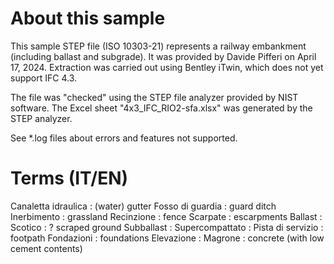 # About this sample

This sample STEP file (ISO 10303-21) represents a railway embankment (including ballast and subgrade). It was provided by Davide Pifferi on April 17, 2024. Extraction was carried out using Bentley iTwin, which does not yet support IFC 4.3.  

The file was "checked" using the STEP file analyzer provided by NIST software. The Excel sheet "4x3_IFC_RIO2-sfa.xlsx" was generated by the STEP analyzer.

See *.log files about errors and features not supported.

# Terms (IT/EN)

Canaletta idraulica : (water) gutter
Fosso di guardia : guard ditch
Inerbimento : grassland
Recinzione : fence
Scarpate : escarpments
Ballast :
Scotico : ? scraped ground
Subballast :
Supercompattato :
Pista di servizio : footpath
Fondazioni : foundations
Elevazione : 
Magrone : concrete (with low cement contents)